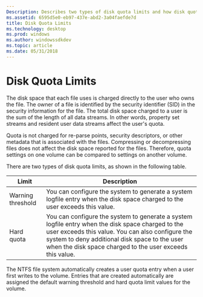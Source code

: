 ```yaml
---
Description: Describes two types of disk quota limits and how disk quota limits are measured.
ms.assetid: 6595d5e0-eb97-437e-abd2-3a04faefde7d
title: Disk Quota Limits
ms.technology: desktop
ms.prod: windows
ms.author: windowssdkdev
ms.topic: article
ms.date: 05/31/2018
---
```


# Disk Quota Limits

The disk space that each file uses is charged directly to the user who owns the file. The owner of a file is identified by the security identifier (SID) in the security information for the file. The total disk space charged to a user is the sum of the length of all data streams. In other words, property set streams and resident user data streams affect the user's quota.

Quota is not charged for re-parse points, security descriptors, or other metadata that is associated with the files. Compressing or decompressing files does not affect the disk space reported for the files. Therefore, quota settings on one volume can be compared to settings on another volume.

There are two types of disk quota limits, as shown in the following table.



| Limit                        | Description                                                                                                                                                                                                                                                                    |
|------------------------------|--------------------------------------------------------------------------------------------------------------------------------------------------------------------------------------------------------------------------------------------------------------------------------|
| Warning threshold<br/> | You can configure the system to generate a system logfile entry when the disk space charged to the user exceeds this value.<br/>                                                                                                                                         |
| Hard quota<br/>        | You can configure the system to generate a system logfile entry when the disk space charged to the user exceeds this value. You can also configure the system to deny additional disk space to the user when the disk space charged to the user exceeds this value.<br/> |



 

The NTFS file system automatically creates a user quota entry when a user first writes to the volume. Entries that are created automatically are assigned the default warning threshold and hard quota limit values for the volume.

 

 




